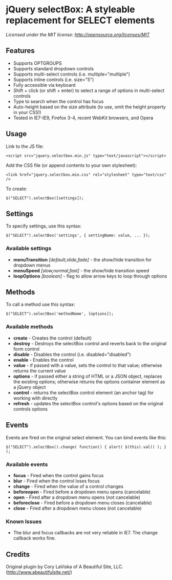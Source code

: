# jQuery selectBox: A styleable replacement for SELECT elements

_Licensed under the MIT license: http://opensource.org/licenses/MIT_

## Features

* Supports OPTGROUPS
* Supports standard dropdown controls
* Supports multi-select controls (i.e. multiple="multiple")
* Supports inline controls (i.e. size="5")
* Fully accessible via keyboard
* Shift + click (or shift + enter) to select a range of options in multi-select controls
* Type to search when the control has focus
* Auto-height based on the size attribute (to use, omit the height property in your CSS!)
* Tested in IE7-IE9, Firefox 3-4, recent WebKit browsers, and Opera


## Usage

Link to the JS file:

	<script src="jquery.selectbox.min.js" type="text/javascript"></script>

Add the CSS file (or append contents to your own stylesheet):

	<link href="jquery.selectbox.min.css" rel="stylesheet" type="text/css" />

To create:

	$("SELECT").selectBox([settings]);


## Settings

To specify settings, use this syntax:

	$("SELECT").selectBox('settings', { settingName: value, ... });

### Available settings

* __menuTransition__ _[default,slide,fade]_ - the show/hide transition for dropdown menus
* __menuSpeed__ _[slow,normal,fast]_ - the show/hide transition speed
* __loopOptions__ _[boolean]_ - flag to allow arrow keys to loop through options


## Methods

To call a method use this syntax:

	$("SELECT").selectBox('methodName', [options]);

### Available methods

* __create__ - Creates the control (default)
* __destroy__ - Destroys the selectBox control and reverts back to the original form control
* __disable__ - Disables the control (i.e. disabled="disabled")
* __enable__ - Enables the control
* __value__ - if passed with a value, sets the control to that value; otherwise returns the current value
* __options__ - if passed either a string of HTML or a JSON object, replaces the existing options; otherwise returns the options container element as a jQuery object
* __control__ - returns the selectBox control element (an anchor tag) for working with directly
* __refresh__ - updates the selectBox control's options based on the original controls options


## Events

Events are fired on the original select element. You can bind events like this:

	$("SELECT").selectBox().change( function() { alert( $(this).val() ); } );

### Available events

* __focus__ - Fired when the control gains focus
* __blur__ - Fired when the control loses focus
* __change__ - Fired when the value of a control changes
* __beforeopen__ - Fired before a dropdown menu opens (cancelable)
* __open__ - Fired after a dropdown menu opens (not cancelable)
* __beforeclose__ - Fired before a dropdown menu closes (cancelable)
* __close__ - Fired after a dropdown menu closes (not cancelable)

### Known Issues

* The blur and focus callbacks are not very reliable in IE7. The change callback works fine.


## Credits

Original plugin by Cory LaViska of A Beautiful Site, LLC. (http://www.abeautifulsite.net/)